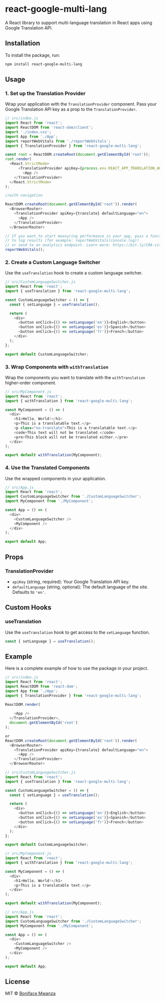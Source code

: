 
# react-google-multi-lang

A React library to support multi-language translation in React apps using Google Translation API.

## Installation

To install the package, run:

```bash
npm install react-google-multi-lang
```

## Usage

### 1. Set up the Translation Provider

Wrap your application with the `TranslationProvider` component. Pass your Google Translation API key as a prop to the `TranslationProvider`.

```javascript
// src/index.js
import React from 'react';
import ReactDOM from 'react-dom/client';
import './index.css';
import App from './App';
import reportWebVitals from './reportWebVitals';
import { TranslationProvider } from 'react-google-multi-lang';

const root = ReactDOM.createRoot(document.getElementById('root'));
root.render(
  <React.StrictMode>
      <TranslationProvider apiKey={process.env.REACT_APP_TRANSLATION_API} defaultLanguage="en">
        <App />
    </TranslationProvider>
  </React.StrictMode>
);

//with navigation

ReactDOM.createRoot(document.getElementById('root')).render(
  <BrowserRouter>
    <TranslationProvider apiKey={translate} defaultLanguage="en">
      <App />
    </TranslationProvider>
  </BrowserRouter>

// If you want to start measuring performance in your app, pass a function
// to log results (for example: reportWebVitals(console.log))
// or send to an analytics endpoint. Learn more: https://bit.ly/CRA-vitals
reportWebVitals();

```

### 2. Create a Custom Language Switcher

Use the `useTranslation` hook to create a custom language switcher.

```javascript
// src/CustomLanguageSwitcher.js
import React from 'react';
import { useTranslation } from 'react-google-multi-lang';

const CustomLanguageSwitcher = () => {
  const { setLanguage } = useTranslation();

  return (
    <div>
      <button onClick={() => setLanguage('en')}>English</button>
      <button onClick={() => setLanguage('es')}>Spanish</button>
      <button onClick={() => setLanguage('fr')}>French</button>
    </div>
  );
};

export default CustomLanguageSwitcher;
```

### 3. Wrap Components with `withTranslation`

Wrap the components you want to translate with the `withTranslation` higher-order component.

```javascript
// src/MyComponent.js
import React from 'react';
import { withTranslation } from 'react-google-multi-lang';

const MyComponent = () => (
  <div>
    <h1>Hello, World!</h1>
    <p>This is a translatable text.</p>
    <p class="no-translate">This is a translatable text.</p>
    <code>This text will not be translated.</code>
    <pre>This block will not be translated either.</pre>
  </div>
);

export default withTranslation(MyComponent);
```

### 4. Use the Translated Components

Use the wrapped components in your application.

```javascript
// src/App.js
import React from 'react';
import CustomLanguageSwitcher from './CustomLanguageSwitcher';
import MyComponent from './MyComponent';

const App = () => (
  <div>
    <CustomLanguageSwitcher />
    <MyComponent />
  </div>
);

export default App;
```

## Props

### TranslationProvider

- `apiKey` (string, required): Your Google Translation API key.
- `defaultLanguage` (string, optional): The default language of the site. Defaults to `'en'`.

## Custom Hooks

### useTranslation

Use the `useTranslation` hook to get access to the `setLanguage` function.

```javascript
const { setLanguage } = useTranslation();
```

## Example

Here is a complete example of how to use the package in your project.

```javascript
// src/index.js
import React from 'react';
import ReactDOM from 'react-dom';
import App from './App';
import { TranslationProvider } from 'react-google-multi-lang';

ReactDOM.render(
  
    <App />
  </TranslationProvider>,
  document.getElementById('root')
);

or
ReactDOM.createRoot(document.getElementById('root')).render(
  <BrowserRouter>
    <TranslationProvider apiKey={translate} defaultLanguage="en">
      <App />
    </TranslationProvider>
  </BrowserRouter>

// src/CustomLanguageSwitcher.js
import React from 'react';
import { useTranslation } from 'react-google-multi-lang';

const CustomLanguageSwitcher = () => {
  const { setLanguage } = useTranslation();

  return (
    <div>
      <button onClick={() => setLanguage('en')}>English</button>
      <button onClick={() => setLanguage('es')}>Spanish</button>
      <button onClick={() => setLanguage('fr')}>French</button>
    </div>
  );
};

export default CustomLanguageSwitcher;

// src/MyComponent.js
import React from 'react';
import { withTranslation } from 'react-google-multi-lang';

const MyComponent = () => (
  <div>
    <h1>Hello, World!</h1>
    <p>This is a translatable text.</p>
  </div>
);

export default withTranslation(MyComponent);

// src/App.js
import React from 'react';
import CustomLanguageSwitcher from './CustomLanguageSwitcher';
import MyComponent from './MyComponent';

const App = () => (
  <div>
    <CustomLanguageSwitcher />
    <MyComponent />
  </div>
);

export default App;
```

## License

MIT © [Boniface Mwanza](https://github.com/bonifacemwanza)

